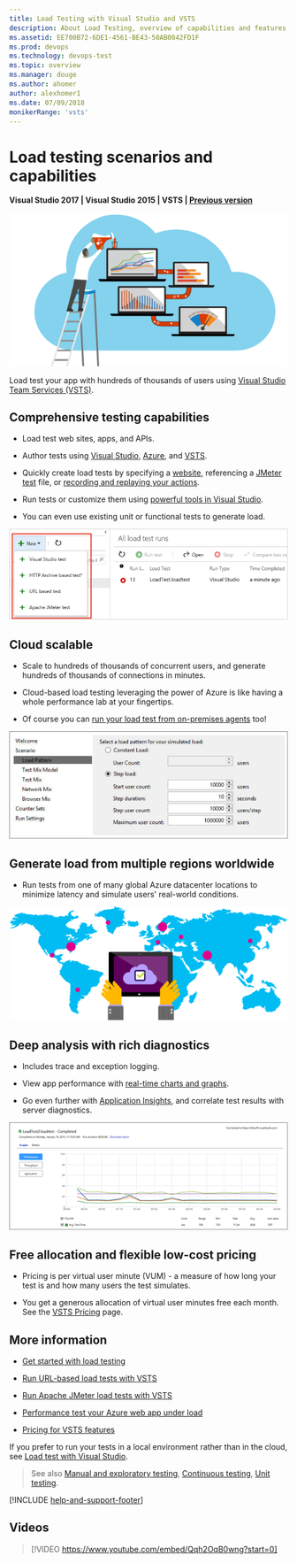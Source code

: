```yaml
---
title: Load Testing with Visual Studio and VSTS
description: About Load Testing, overview of capabilities and features
ms.assetid: EE700B72-6DE1-4561-BE43-50AB0842FD1F
ms.prod: devops
ms.technology: devops-test
ms.topic: overview
ms.manager: douge
ms.author: ahomer
author: alexhomer1
ms.date: 07/09/2018
monikerRange: 'vsts'
---
```


# Load testing scenarios and capabilities

**Visual Studio 2017 | Visual Studio 2015 | VSTS | [Previous version](https://msdn.microsoft.com/library/dn250793%28v=vs.120%29.aspx)**

![Cloud-based Load Testing](_img/performance-testing/IC838830.png)

Load test your app with hundreds of thousands of users using 
[Visual Studio Team Services (VSTS)](http://go.microsoft.com/fwlink/?LinkId=307137&clcid=0x409&wt.mc_id=o~msft~vscom~getstarted-hero~dn906133&campaign=o~msft~vscom~getstarted-hero~dn906133&scenario=test).

## Comprehensive testing capabilities

* Load test web sites, apps, and APIs.

*  Author tests using [Visual Studio](run-performance-tests-app-before-release.md), 
    [Azure](app-service-web-app-performance-test.md), and
    [VSTS](get-started-simple-cloud-load-test.md).

*  Quickly create load tests by specifying a [website](get-started-simple-cloud-load-test.md), referencing a 
    [JMeter test](get-started-jmeter-test.md) file, or
    [recording and replaying your actions](record-and-replay-cloud-load-tests.md).

*  Run tests or customize them using [powerful tools in Visual Studio](run-performance-tests-app-before-release.md).

*  You can even use existing unit or functional tests to generate load.

![Comprehensive testing capabilities](_img/performance-testing/load-test-menu.png)

## Cloud scalable

* Scale to hundreds of thousands of concurrent users, and generate hundreds of thousands of connections in minutes.

* Cloud-based load testing leveraging the power of Azure is like having a whole performance lab at your fingertips.

* Of course you can [run your load test from on-premises agents](https://docs.microsoft.com/visualstudio/test/lab-management/using-a-lab-environment-for-your-application-lifecycle) too!<p />

![Cloud scalable](_img/performance-testing/IC778490.png)

## Generate load from multiple regions worldwide

* Run tests from one of many global Azure datacenter locations to minimize latency
  and simulate users' real-world conditions.

![Generate load from multiple regions worldwide](_img/performance-testing/IC778317.png)

## Deep analysis with rich diagnostics

* Includes trace and exception logging.

* View app performance with [real-time charts and graphs](performance-reports.md).

* Go even further with [Application Insights](get-performance-data-for-load-tests.md), 
  and correlate test results with server diagnostics.

![Deep analysis with rich diagnostics](_img/performance-testing/IC778315.png)

## Free allocation and flexible low-cost pricing

* Pricing is per virtual user minute (VUM) - a measure 
  of how long your test is and how many users the test simulates.

* You get a generous allocation of virtual user minutes free each month.
  See the [VSTS Pricing](https://visualstudio.microsoft.com/team-services/pricing/) page.
  
## More information

* [Get started with load testing](getting-started-with-performance-testing.md)

* [Run URL-based load tests with VSTS](get-started-simple-cloud-load-test.md)

* [Run Apache JMeter load tests with VSTS](get-started-jmeter-test.md)

* [Performance test your Azure web app under load](app-service-web-app-performance-test.md)

* [Pricing for VSTS features](https://visualstudio.microsoft.com/team-services/pricing/)

If you prefer to run your tests in a local environment rather than in the cloud, see
[Load test with Visual Studio](https://docs.microsoft.com/visualstudio/test/quickstart-create-a-load-test-project).

> See also [Manual and exploratory testing](../index.md), [Continuous testing](../../pipelines/index.md), [Unit testing](https://docs.microsoft.com/en-gb/visualstudio/test/unit-test-your-code).

[!INCLUDE [help-and-support-footer](../_shared/help-and-support-footer.md)] 

## Videos 

> [!VIDEO https://www.youtube.com/embed/Qqh2OqB0wng?start=0]
